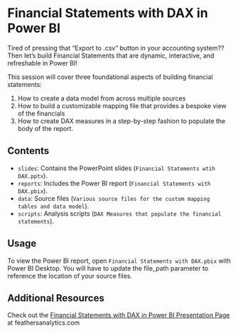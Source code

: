 # Financial Statements with DAX in Power BI

Tired of pressing that “Export to .csv” button in your accounting system?? Then let’s build Financial Statements that are dynamic, interactive, and refreshable in Power BI!

This session will cover three foundational aspects of building financial statements:

1. How to create a data model from across multiple sources
2. How to build a customizable mapping file that provides a bespoke view of the financials
3. How to create DAX measures in a step-by-step fashion to populate the body of the report.

## Contents

- `slides`: Contains the PowerPoint slides (`Financial Statements wtih DAX.pptx`).
- `reports`: Includes the Power BI report (`Financial Statements with DAX.pbix`).
- `data`: Source files (`Various source files for the custom mapping tables and data model`).
- `scripts`: Analysis scripts (`DAX Measures that populate the financial statements`).

## Usage

To view the Power BI report, open `Financial Statements with DAX.pbix` with Power BI Desktop. You will have to update the file_path parameter to reference the location of your source files.

## Additional Resources

Check out the [Financial Statements with DAX in Power BI Presentation Page](https://feathersanalytics.com/portfolio/financial-statements-with-dax-in-power-bi/) at feathersanalytics.com
